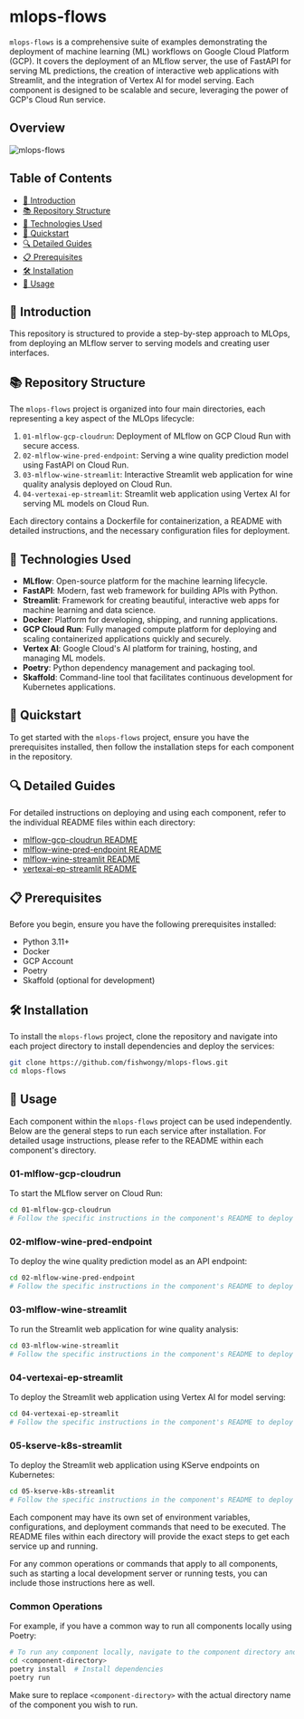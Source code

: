 # mlops-flows

`mlops-flows` is a comprehensive suite of examples demonstrating the deployment of machine learning (ML) workflows on Google Cloud Platform (GCP). It covers the deployment of an MLflow server, the use of FastAPI for serving ML predictions, the creation of interactive web applications with Streamlit, and the integration of Vertex AI for model serving. Each component is designed to be scalable and secure, leveraging the power of GCP's Cloud Run service.

## Overview
![mlops-flows](https://github.com/FISHWONGY/mlops-flows/assets/59711659/80f7a6ed-10dd-4dd9-b80b-222492cfbf81)


## Table of Contents

- [🌟 Introduction](#-introduction)
- [📚 Repository Structure](#-repository-structure)
- [🔧 Technologies Used](#-technologies-used)
- [🚀 Quickstart](#-quickstart)
- [🔍 Detailed Guides](#-detailed-guides)
- [📋 Prerequisites](#-prerequisites)
- [🛠️ Installation](#-installation)
- [📝 Usage](#-usage)

## 🌟 Introduction

This repository is structured to provide a step-by-step approach to MLOps, from deploying an MLflow server to serving models and creating user interfaces. 

## 📚 Repository Structure

The `mlops-flows` project is organized into four main directories, each representing a key aspect of the MLOps lifecycle:

1. `01-mlflow-gcp-cloudrun`: Deployment of MLflow on GCP Cloud Run with secure access.
2. `02-mlflow-wine-pred-endpoint`: Serving a wine quality prediction model using FastAPI on Cloud Run.
3. `03-mlflow-wine-streamlit`: Interactive Streamlit web application for wine quality analysis deployed on Cloud Run.
4. `04-vertexai-ep-streamlit`: Streamlit web application using Vertex AI for serving ML models on Cloud Run.

Each directory contains a Dockerfile for containerization, a README with detailed instructions, and the necessary configuration files for deployment.

## 🔧 Technologies Used

- **MLflow**: Open-source platform for the machine learning lifecycle.
- **FastAPI**: Modern, fast web framework for building APIs with Python.
- **Streamlit**: Framework for creating beautiful, interactive web apps for machine learning and data science.
- **Docker**: Platform for developing, shipping, and running applications.
- **GCP Cloud Run**: Fully managed compute platform for deploying and scaling containerized applications quickly and securely.
- **Vertex AI**: Google Cloud's AI platform for training, hosting, and managing ML models.
- **Poetry**: Python dependency management and packaging tool.
- **Skaffold**: Command-line tool that facilitates continuous development for Kubernetes applications.

## 🚀 Quickstart

To get started with the `mlops-flows` project, ensure you have the prerequisites installed, then follow the installation steps for each component in the repository.

## 🔍 Detailed Guides

For detailed instructions on deploying and using each component, refer to the individual README files within each directory:

- [mlflow-gcp-cloudrun README](01-mlflow-gcp-cloudrun/README.md)
- [mlflow-wine-pred-endpoint README](02-mlflow-wine-pred-endpoint/README.md)
- [mlflow-wine-streamlit README](03-mlflow-wine-streamlit/README.md)
- [vertexai-ep-streamlit README](04-vertexai-ep-streamlit/README.md)

## 📋 Prerequisites

Before you begin, ensure you have the following prerequisites installed:

- Python 3.11+
- Docker
- GCP Account
- Poetry
- Skaffold (optional for development)

## 🛠️ Installation

To install the `mlops-flows` project, clone the repository and navigate into each project directory to install dependencies and deploy the services:

```bash
git clone https://github.com/fishwongy/mlops-flows.git
cd mlops-flows
```
## 📝 Usage

Each component within the `mlops-flows` project can be used independently. Below are the general steps to run each service after installation. For detailed usage instructions, please refer to the README within each component's directory.

### 01-mlflow-gcp-cloudrun

To start the MLflow server on Cloud Run:

```bash
cd 01-mlflow-gcp-cloudrun
# Follow the specific instructions in the component's README to deploy to Cloud Run
```

### 02-mlflow-wine-pred-endpoint

To deploy the wine quality prediction model as an API endpoint:

```bash
cd 02-mlflow-wine-pred-endpoint
# Follow the specific instructions in the component's README to deploy to Cloud Run
```

### 03-mlflow-wine-streamlit

To run the Streamlit web application for wine quality analysis:

```bash
cd 03-mlflow-wine-streamlit
# Follow the specific instructions in the component's README to deploy to Cloud Run
```

### 04-vertexai-ep-streamlit

To deploy the Streamlit web application using Vertex AI for model serving:

```bash
cd 04-vertexai-ep-streamlit
# Follow the specific instructions in the component's README to deploy to Cloud Run
```

### 05-kserve-k8s-streamlit

To deploy the Streamlit web application using KServe endpoints on Kubernetes:

```bash
cd 05-kserve-k8s-streamlit
# Follow the specific instructions in the component's README to deploy to Cloud Run
```

Each component may have its own set of environment variables, configurations, and deployment commands that need to be executed. The README files within each directory will provide the exact steps to get each service up and running.

For any common operations or commands that apply to all components, such as starting a local development server or running tests, you can include those instructions here as well.

### Common Operations

For example, if you have a common way to run all components locally using Poetry:

```bash
# To run any component locally, navigate to the component directory and use Poetry
cd <component-directory>
poetry install  # Install dependencies
poetry run 
```

Make sure to replace `<component-directory>` with the actual directory name of the component you wish to run.

